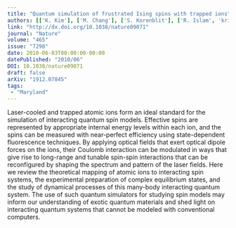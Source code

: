 ```yaml
---
title: "Quantum simulation of frustrated Ising spins with trapped ions"
authors: [['K. Kim'], ['M. Chang'], ['S. Korenblit'], ['R. Islam', 'krislam'], ['E. E. Edwards'], ['J. K. Freericks'], ['G. Lin'], ['L. Duan'], ['C. Monroe']]
link: "http://dx.doi.org/10.1038/nature09071"
journal: "Nature"
volume: "465"
issue: "7298"
date: 2010-06-03T00:00:00-00:00
datePublished: "2010/06"
DOI: 10.1038/nature09071
draft: false
arXiv: "1912.07845"
tags:
 - "Maryland"
---
```



Laser-cooled and trapped atomic ions form an ideal standard for the
simulation of interacting quantum spin models. Effective spins are represented
by appropriate internal energy levels within each ion, and the spins can be
measured with near-perfect efficiency using state-dependent fluorescence
techniques. By applying optical fields that exert optical dipole forces on the
ions, their Coulomb interaction can be modulated in ways that give rise to
long-range and tunable spin-spin interactions that can be reconfigured by
shaping the spectrum and pattern of the laser fields. Here we review the
theoretical mapping of atomic ions to interacting spin systems, the
experimental preparation of complex equilibrium states, and the study of
dynamical processes of this many-body interacting quantum system. The use of
such quantum simulators for studying spin models may inform our understanding
of exotic quantum materials and shed light on interacting quantum systems that
cannot be modeled with conventional computers.
